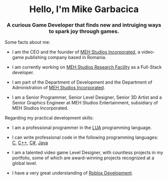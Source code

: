 <h1 align="center">Hello, I'm Mike Garbacica</h1>
<h3 align="center">A curious Game Developer that finds new and intruiging ways to spark joy through games.</h3>

Some facts about me:

- I am the CEO and the founder of [MEH Studios Incorporated](https://www.roblox.com/groups/4928294/MEH-Studios-Inc), a video-game publishing company based in Romania.

- I am currently working on [MEH Studios Research Facility](https://www.roblox.com/games/3192370355/MEH-Studios-Research-Facility-Test-Server) as a Full-Stack developer.

- I am part of the Department of Development and the Department of Administration of [MEH Studios Incorporated](https://www.roblox.com/groups/4928294/MEH-Studios-Inc).

- I am a Senior Programmer, Senior Level Designer, Senior 3D Artist and a Senior Graphics Engineer at MEH Studios Entertainment, subsidiary of MEH Studios Incorporated.




Regarding my practical development skills:

- I am a professional programmer in the [LUA](https://www.lua.org) programming language.

- I can write professional code in the following programming languages: [C](https://en.wikipedia.org/wiki/C_(programming_language)), [C++](https://en.wikipedia.org/wiki/C%2B%2B), [C#](https://en.wikipedia.org/wiki/C_Sharp_(programming_language)#:~:text=C%23%20(%2Fˌsiː%20ˈ,Paradigm)), [Java](https://en.wikipedia.org/wiki/Java_(programming_language))

- I am a talented video game Level Designer, with countless projects in my portfolio, some of which are award-winning projects recognized at a global level.

- I have a very great understanding of [Roblox Development](https://create.roblox.com/docs).


